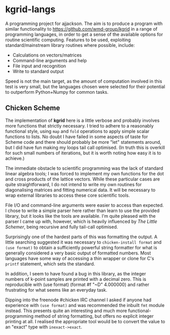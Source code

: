 # kgrid-langs

A programming project for ajjackson.  The aim is to produce a program
with similar functionality to https://github.com/wmd-group/kgrid in a
range of programming languages, in order to get a sense of the
available options for routine scientific computing. Features to be
used, exploiting standard/mainstream library routines where possible,
include:

* Calculations on vectors/matrices
* Command-line arguments and help 
* File input and recognition
* Write to standard output

Speed is not the main target, as the amount of computation involved in
this test is very small, but the languages chosen were selected for
their potential to outperform Python+Numpy for common tasks.

## Chicken Scheme

The implementation of **kgrid** here is a little verbose and probably
involves more functions that strictly necessary. I tried to adhere to
a reasonably functional style, using `map` and `fold` operations to
apply simple scalar functions to lists. No doubt I have failed in some
aspects of taste for Scheme code and there should probably be more
"let" statements around, but I did have fun making my loops tail call
optimised. (In truth this is overkill for such small numbers of
iterations, but it is worth noting how easy it is to achieve.)

The immediate obstacle to scientific programming was the lack of
standard linear algebra tools; I was forced to implement my own
functions for the dot and cross products of the lattice vectors.
While these particular cases are quite straightforward, I do not
intend to write my own routines for diagonalising matrices and fitting
numerical data. It will be necessary to wrap external libraries to access
these core scientific tools.

File I/O and command-line arguments were easier to access than
expected. I chose to write a simple parser here rather than learn to
use the provided library, but it looks like the tools are available.
I'm quite pleased with the parser I came up with, however, which is
heavily influenced by *The Little Schemer*, being recursive and fully
tail-call optimised.

Surprisingly one of the hardest parts of this was formatting the
output. A little searching suggested it was necessary to
`chicken-install format` and `(use format)` to obtain a sufficiently
powerful string formatter for what is generally considered a very
basic output of formatted numbers. Most languages have some way of
accessing a thin wrapper or clone for C's `printf` statement, which
sets the standard.

In addition, I seem to have found a bug in this library, as the
integer numbers of k-point samples are printed with a decimal zero.
This is reproducible with
    (use format)
    (format #f "~D" 4.000000)
and rather frustrating for what seems like an everyday task.

Dipping into the freenode #chicken IRC channel I asked if anyone had
experience with `(use format)` and was recommended the inbuilt `fmt`
module instead. This presents quite an interesting and much more
functional-programming method of string formatting, but offers no
explicit integer printing at all. I realised the appropriate tool
would be to convert the value to an "exact" type with `inexact->exact`.
